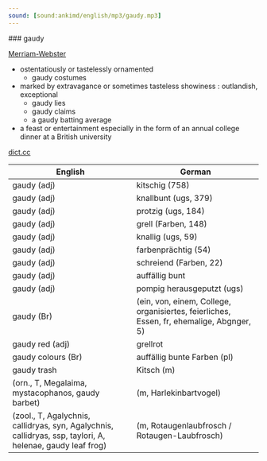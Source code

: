 ```yaml
---
sound: [sound:ankimd/english/mp3/gaudy.mp3]
---
```


\### gaudy

[Merriam-Webster](https://www.merriam-webster.com/dictionary/gaudy)

- ostentatiously or tastelessly ornamented
    - gaudy costumes
- marked by extravagance or sometimes tasteless showiness : outlandish, exceptional
    - gaudy lies
    - gaudy claims
    - a gaudy batting average
- a feast or entertainment especially in the form of an annual college dinner at a British university

[dict.cc](https://www.dict.cc/gaudy)

| English        | German       |
| -------------- | ------------ |
| gaudy (adj) | kitschig (758) |
| gaudy (adj) | knallbunt (ugs, 379) |
| gaudy (adj) | protzig (ugs, 184) |
| gaudy (adj) | grell (Farben, 148) |
| gaudy (adj) | knallig (ugs, 59) |
| gaudy (adj) | farbenprächtig (54) |
| gaudy (adj) | schreiend (Farben, 22) |
| gaudy (adj) | auffällig bunt |
| gaudy (adj) | pompig herausgeputzt (ugs) |
| gaudy (Br) |  (ein, von, einem, College, organisiertes, feierliches, Essen, fr, ehemalige, Abgnger, 5) |
| gaudy red (adj) | grellrot |
| gaudy colours (Br) | auffällig bunte Farben (pl) |
| gaudy trash | Kitsch (m) |
|  (orn., T, Megalaima, mystacophanos, gaudy barbet) |  (m, Harlekinbartvogel) |
|  (zool., T, Agalychnis, callidryas, syn, Agalychnis, callidryas, ssp, taylori, A, helenae, gaudy leaf frog) |  (m, Rotaugenlaubfrosch / Rotaugen-Laubfrosch) |
